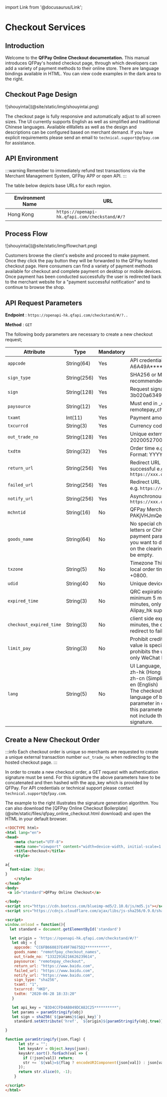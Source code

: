 import Link from '@docusaurus/Link';

# Checkout Services

## Introduction

Welcome to the **QFPay Online Checkout documentation.** This manual introduces QFPay's hosted checkout page, through which developers can add a variety of payment methods to their online store. There are language bindings available in HTML. You can view code examples in the dark area to the right.

## Checkout Page Design

<Link href="/img/shouyintai.png"> ![shouyintai](@site/static/img/shouyintai.png) </Link>

The checkout page is fully responsive and automatically adjust to all screen sizes. The UI currently supports English as well as simplified and traditional Chinese languages. Available eWallets as well as the design and descriptions can be configured based on merchant demand. If you have explicit requirements please send an email to `technical.support@qfpay.com` for assistance.

## API Environment

:::warning
Remember to immediately refund test transactions via the Merchant Management System, QFPay APP or open API.
:::

The table below depicts base URLs for each region.

| Environment Name | URL              |
| ---------- | ------------------------- |
| Hong Kong | `https://openapi-hk.qfapi.com/checkstand/#/?` |

## Process Flow

<Link href="/img/flowchart.png"> ![shouyintai](@site/static/img/flowchart.png) </Link>

Customers browse the client's website and proceed to make payment. Once they click the pay button they will be forwarded to the QFPay hosted checkout page. Here consumers can find a variety of payment methods available for checkout and complete payment on desktop or mobile devices. Once payment has been conducted successfully the user is redirected back to the merchant website for a "payment successful notification" and to continue to browse the shop.

## API Request Parameters

**Endpoint** : `https://openapi-hk.qfapi.com/checkstand/#/?..`

**Method** : `GET`

The following body parameters are necessary to create a new checkout request;

| Attribute | Type | Mandatory | Description|
| ---------- | ----------- | ----------- | ----------- |
|`appcode` | String(64) | Yes|API credentials assigned by QFPay, e.g. A6A49A******************5032|
|`sign_type` | String(256)|Yes|SHA256 or MD5, SHA256 is recommended, e.g. sha256|
|`sign` | String(128)|Yes|Request signature for authentication e.g. 3b020a6349646684ebeeb0ec2cd3d1fb|
|`paysource` | String(12)|Yes|Must end in _checkout e.g. remotepay_checkout|
|`txamt` | Int(11)|Yes|Payment amount in unit cents e.g. 1099|
|`txcurrcd` |String(3)| Yes |Currency code e.g. HKD|
|`out_trade_no` | String(128)| Yes| Unique external transaction number e.g. 202005270001|
|`txdtm` |String(32) |Yes| Order time e.g. 2020-06-24 20:04:37, Format: YYYY-MM-DD hh:mm:ss|
|`return_url`| String(256)| Yes |Redirect URL after payment has been successful e.g. `https://xxx.com/return/success`|
|`failed_url`|String(256)| Yes |Redirect URL after payment has failed e.g. `https://xxx.com/return/failed`|
|`notify_url`|String(256)| Yes |Asynchronous notification URL e.g. `https://xxx.com/notify/success`|
|`mchntid`|String(16)| No|QFPay Merchant Identifier for Agents e.g. PAKjVHJmQe|
|`goods_name`|String(64)| No |No special characters, no more than 20 letters or Chinese characters (app payment parameters must be passed). If you want to display the merchant name on the clearing file, this parameter must be empty.|
|`txzone`|String(5) |No |Timezone This field is used to record the local order time, the default is Beijing time +0800.|
|`udid`|String(40 |No |Unique device ID e.g. 0001|
|`expired_time`|String(3) |No |QRC expiration time. Unit in minutes, minimum 5 minutes, maximum 120 minutes, only WeChat Pay, Alipay and Alipay_hk support this parameter|
|`checkout_expired_time`|String(3) |No |client side expiration time , unit in minutes, the checkout page will be redirect to fail url when time is up|
|`limit_pay`|String(3) |No |Prohibit credit card use, the parameter value is specified as no_credit, which prohibits the use of credit card payments, only WeChat Pay supports this feature.|
|`lang`|String(5)|No|UI Language, possible values: <br/> zh-hk (Hong Kong Traditional Chinese) <br/> zh-cn (Simplified Chinese) <br/> en (English) <br/> The checkout page will use default language of browser if do not pass this parameter in checkout request. If pass this parameter in checkout request, do not include this parameter in generating signature.|

## Create a New Checkout Order

:::info
Each checkout order is unique so merchants are requested to create a unique external transaction number `out_trade_no` when redirecting to the hosted checkout page.
:::

In order to create a new checkout order, a GET request with authentication signature must be send. For this signature the above parameters have to be concatenated and then hashed with the app_key which is provided by QFPay. For API credentials or technical support please contact `technical.support@qfpay.com`.

The example to the right illustrates the signature generation algorithm. You can also download the [QFPay Online Checkout Boilerplate](@site/static/files/qfpay_online_checkout.html download) and open the HTML in your default browser.

```html
<!DOCTYPE html>
<html lang="en">
<head>
    <meta charset="UTF-8">
    <meta name="viewport" content="width=device-width, initial-scale=1.0">
    <title>checkout</title>
    <style>

a{
  font-size: 20px;
}
    </style>
</head>
<body>
 <a id="standard">QFPay Online Checkout</a>

</body>
<script src="https://cdn.bootcss.com/blueimp-md5/2.10.0/js/md5.js"></script>
<script src="https://cdnjs.cloudflare.com/ajax/libs/js-sha256/0.9.0/sha256.min.js"></script>

<script> 
window.onload = function(){
  let standard = document.getElementById('standard')

  let origin = 'https://openapi-hk.qfapi.com/checkstand/#/?'
   let obj = {
    appcode: "CC6FB660837E49F7A675D2**********",
    goods_name: "remotfpay_checkout_names",
    out_trade_no: "13322916216626239614",
    paysource: "remotepay_checkout",
    return_url: "https://www.baidu.com",
    failed_url: "https://www.baidu.com",
    notify_url: "https://www.baidu.com",
    sign_type: "sha256",
    txamt: "1",
    txcurrcd: "HKD",
    txdtm: "2020-06-28 18:33:20"
   }

   let api_key = "B3D4CCFD4AB049DCA82C25**********";
   let params = paramStringify(obj) 
   let sign = sha256(`${params}${api_key}`)
    standard.setAttribute('href', `${origin}${paramStringify(obj,true)}&sign=${sign}`)

}   

function paramStringify(json,flag) {
      let str = "";
      let keysArr = Object.keys(json);
      keysArr.sort().forEach(val => {
        if (!json[val]) return;
        str += `${val}=${flag ? encodeURIComponent(json[val]) : json[val]}&`;
      });
      return str.slice(0, -1);
    }

</script>
</html>
```
